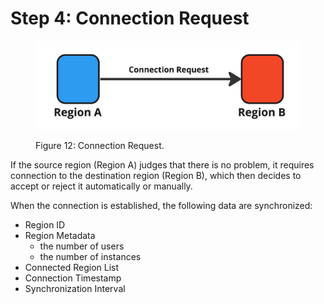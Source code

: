 # Step 4: Connection Request

<figure><img src="../../../../.gitbook/assets/upload_31ed728d61a8a7fb8d77611a228377d6.jpg" alt=""><figcaption><p>Figure 12: Connection Request.</p></figcaption></figure>

If the source region (Region A) judges that there is no problem, it requires connection to the destination region (Region B), which then decides to accept or reject it automatically or manually.

When the connection is established, the following data are synchronized:

* Region ID
* Region Metadata
  * the number of users
  * the number of instances
* Connected Region List
* Connection Timestamp
* Synchronization Interval
